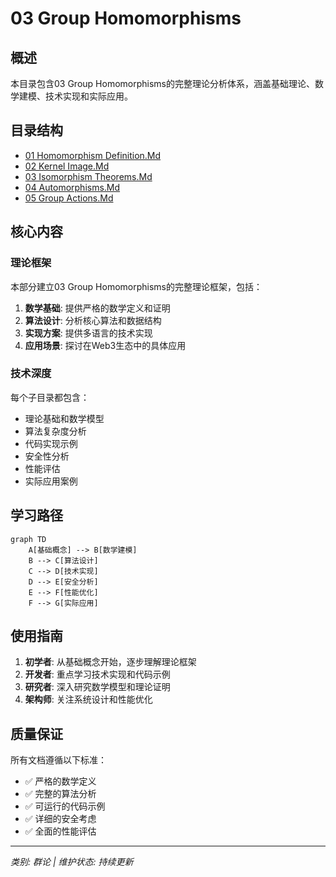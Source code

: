 # 03 Group Homomorphisms

## 概述

本目录包含03 Group Homomorphisms的完整理论分析体系，涵盖基础理论、数学建模、技术实现和实际应用。

## 目录结构

- [01 Homomorphism Definition.Md](01_Homomorphism_Definition.md/README.md)
- [02 Kernel Image.Md](02_Kernel_Image.md/README.md)
- [03 Isomorphism Theorems.Md](03_Isomorphism_Theorems.md/README.md)
- [04 Automorphisms.Md](04_Automorphisms.md/README.md)
- [05 Group Actions.Md](05_Group_Actions.md/README.md)

## 核心内容

### 理论框架

本部分建立03 Group Homomorphisms的完整理论框架，包括：

1. **数学基础**: 提供严格的数学定义和证明
2. **算法设计**: 分析核心算法和数据结构
3. **实现方案**: 提供多语言的技术实现
4. **应用场景**: 探讨在Web3生态中的具体应用

### 技术深度

每个子目录都包含：
- 理论基础和数学模型
- 算法复杂度分析
- 代码实现示例
- 安全性分析
- 性能评估
- 实际应用案例

## 学习路径

```mermaid
graph TD
    A[基础概念] --> B[数学建模]
    B --> C[算法设计]
    C --> D[技术实现]
    D --> E[安全分析]
    E --> F[性能优化]
    F --> G[实际应用]
```

## 使用指南

1. **初学者**: 从基础概念开始，逐步理解理论框架
2. **开发者**: 重点学习技术实现和代码示例
3. **研究者**: 深入研究数学模型和理论证明
4. **架构师**: 关注系统设计和性能优化

## 质量保证

所有文档遵循以下标准：
- ✅ 严格的数学定义
- ✅ 完整的算法分析
- ✅ 可运行的代码示例
- ✅ 详细的安全考虑
- ✅ 全面的性能评估

---

*类别: 群论 | 维护状态: 持续更新*
